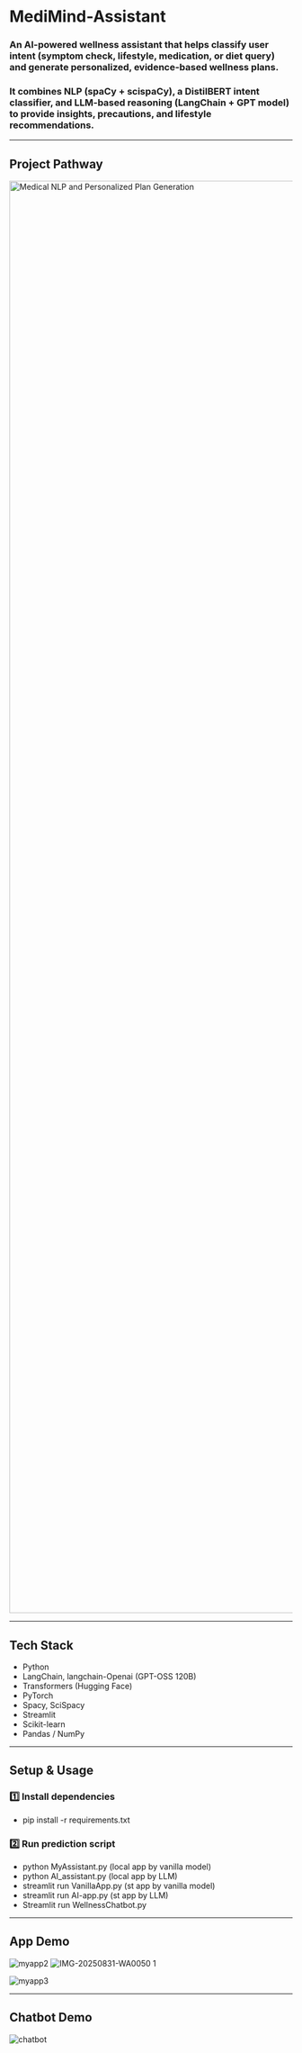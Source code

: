 # MediMind-Assistant
### An AI-powered wellness assistant that helps classify user intent (symptom check, lifestyle, medication, or diet query) and generate personalized, evidence-based wellness plans.
### It combines NLP (spaCy + scispaCy), a DistilBERT intent classifier, and LLM-based reasoning (LangChain + GPT model) to provide insights, precautions, and lifestyle recommendations.
***
## Project Pathway
<img width="3296" height="2545" alt="Medical NLP and Personalized Plan Generation" src="https://github.com/user-attachments/assets/f92c7f73-714e-4925-a55a-04d28b17380c" />

***
## Tech Stack

- Python
- LangChain, langchain-Openai (GPT-OSS 120B)
- Transformers (Hugging Face)
- PyTorch
- Spacy, SciSpacy
- Streamlit
- Scikit-learn
- Pandas / NumPy
***
## Setup & Usage
### 1️⃣ Install dependencies
- pip install -r requirements.txt

### 2️⃣ Run prediction script
- python MyAssistant.py (local app by vanilla model)
- python AI_assistant.py (local app by LLM)
- streamlit run VanillaApp.py (st app by vanilla model)
- streamlit run AI-app.py (st app by LLM)
- Streamlit run WellnessChatbot.py
***
## App Demo

![myapp2](https://github.com/user-attachments/assets/1b7b94ac-0727-45aa-ab99-1d0dc7e1d658)
![IMG-20250831-WA0050 1](https://github.com/user-attachments/assets/15513612-d777-43fa-a273-ab7eb0e9d51b)

![myapp3](https://github.com/user-attachments/assets/8ec7ed27-7403-4e96-ad4b-882cd1911eea)

***
## Chatbot Demo
![chatbot](https://github.com/user-attachments/assets/0ff0a956-4cf6-43ea-83d8-09f468fbf6a1)

